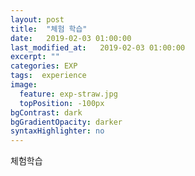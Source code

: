 ```yaml
---
layout: post
title:  "체험 학습"
date:   2019-02-03 01:00:00
last_modified_at:   2019-02-03 01:00:00
excerpt: ""
categories: EXP
tags:  experience
image: 
  feature: exp-straw.jpg
  topPosition: -100px
bgContrast: dark
bgGradientOpacity: darker
syntaxHighlighter: no
---
```


체험학습
